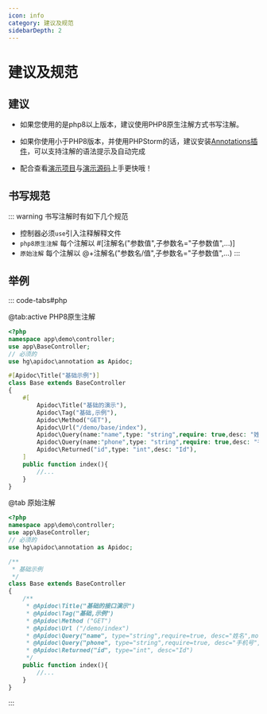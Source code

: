 ```yaml
---
icon: info
category: 建议及规范
sidebarDepth: 2
---
```


# 建议及规范

## 建议
- 如果您使用的是php8以上版本，建议使用PHP8原生注解方式书写注解。
- 如果你使用小于PHP8版本，并使用PHPStorm的话，建议安装[Annotations插件](https://plugins.jetbrains.com/plugin/7320-php-annotations)，可以支持注解的语法提示及自动完成

- 配合查看[演示项目](https://demo-tp6.apidoc.icu/apidoc/)与[演示源码](https://github.com/HGthecode/apidoc-demos)上手更快哦！



## 书写规范
::: warning 书写注解时有如下几个规范
- 控制器必须`use`引入注释解释文件
- `php8原生注解` 每个注解以 #[注解名("参数值",子参数名="子参数值",...)]
- `原始注解` 每个注解以 @+注解名("参数名/值",子参数名="子参数值",...)
:::

## 举例

::: code-tabs#php

@tab:active PHP8原生注解

```php
<?php
namespace app\demo\controller;
use app\BaseController;
// 必须的
use hg\apidoc\annotation as Apidoc;

#[Apidoc\Title("基础示例")]
class Base extends BaseController
{
    #[
        Apidoc\Title("基础的演示"),
        Apidoc\Tag("基础,示例"),
        Apidoc\Method("GET"),
        Apidoc\Url("/demo/base/index"),
        Apidoc\Query(name:"name",type: "string",require: true,desc: "姓名",mock:"@name"),
        Apidoc\Query(name:"phone",type: "string",require: true,desc: "手机号",mock:"@phone"),
        Apidoc\Returned("id",type: "int",desc: "Id"),
    ]
    public function index(){
        //...
    }
}
```

@tab 原始注解

```php
<?php
namespace app\demo\controller;
use app\BaseController;
// 必须的
use hg\apidoc\annotation as Apidoc;

/**
 * 基础示例
 */
class Base extends BaseController
{
    /**
     * @Apidoc\Title("基础的接口演示")
     * @Apidoc\Tag("基础,示例")
     * @Apidoc\Method ("GET")
     * @Apidoc\Url ("/demo/index")
     * @Apidoc\Query("name", type="string",require=true, desc="姓名",mock="@name")
     * @Apidoc\Query("phone", type="string",require=true, desc="手机号",mock="@phone")
     * @Apidoc\Returned("id", type="int", desc="Id")
     */
    public function index(){
        //...
    }
}
```

:::

